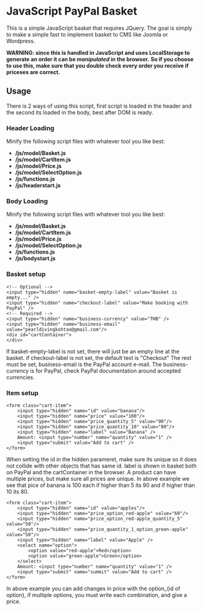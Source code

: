 # JavaScript PayPal Basket
This is a simple JavaScript basket that requires JQuery.
The goal is simply to make a simple fast to implement basket to CMS like Joomla or Wordpress.

**WARNING: since this is handled in JavaScript and uses LocalStorage to generate an order it can be _manipulated_ in the browser.**
**So if you choose to use this, make sure that you double check every order you receive if priceses are correct.**

## Usage
There is 2 ways of using this script, first script is loaded in the header and the second its loaded in the body, best after DOM is ready.
### Header Loading
Minify the following script files with whatever tool you like best:
 - **/js/model/Basket.js**
 - **/js/model/CartItem.js**
 - **/js/model/Price.js**
 - **/js/model/SelectOption.js**
 - **/js/functions.js**
 - **/js/headerstart.js**

### Body Loading
Minify the following script files with whatever tool you like best:
 - **/js/model/Basket.js** 
 - **/js/model/CartItem.js**
 - **/js/model/Price.js**
 - **/js/model/SelectOption.js**
 - **/js/functions.js**
 - **/js/bodystart.js**

### Basket setup
```
<!-- Optional -->
<input type="hidden" name="basket-empty-label" value="Basket is empty..." />
<input type="hidden" name="checkout-label" value="Make booking with PayPal" />
<!-- Required -->
<input type="hidden" name="business-currency" value="THB" />
<input type="hidden" name="business-email" value="pearldivingkohtao@gmail.com"/>
<div id="cartContainer">
</div>
```
If basket-empty-label is not set, there will just be an empty line at the basket.
if checkout-label is not set, the default text is "Checkout"
The rest must be set, business-email is the PayPal account e-mail.
The business-currency is for PayPal, check PayPal documentation around accepted currencies.
### Item setup
```
<form class="cart-item">
    <input type="hidden" name="id" value="banana"/>
    <input type="hidden" name="price" value="100"/>
    <input type="hidden" name="price_quantity_5" value="90"/>
    <input type="hidden" name="price_quantity_10" value="80"/>
    <input type="hidden" name="label" value="Banana" />
    Amount:	<input type="number" name="quantity" value="1" />
    <input type="submit" value="Add to cart" /> 
</form>
```
When setting the id in the hidden parameret, make sure its unique so it does not collide with other objects that has same id.
label is shown in basket both on PayPal and the cartContainer in the browser.
A product can have multiple prices, but make sure all prices are unique. In above example we see that pice of banana is 100 each if higher than 5 its 90 and if higher than 10 its 80.
```
<form class="cart-item">
    <input type="hidden" name="id" value="apples"/>
    <input type="hidden" name="price_option_red-apple" value="60"/>
    <input type="hidden" name="price_option_red-apple_quantity_5" value="50"/>
    <input type="hidden" name="price_quantity_1_option_green-apple" value="50"/>
    <input type="hidden" name="label" value="Apple" />
    <select name="option">
	    <option value="red-apple">Red</option>
	    <option value="green-apple">Green</option>
    </select>
    Amount:	<input type="number" name="quantity" value="1" />
    <input type="submit" name="summit" value="Add to cart" /> 
</form>
```
In above example you can add changes in price with the option_{id of option}, if multiple options, you must write each combination, and give a price.